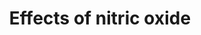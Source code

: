 ---
annotations:
- id: PW:0000476
  parent: regulatory pathway
  type: Pathway Ontology
  value: cardiovascular system homeostasis pathway
authors:
- MartijnVanIersel
- MaintBot
- AlexanderPico
- Mkutmon
- Eweitz
citedin:
- link: PMC9675776
  title: GediNET for discovering gene associations across diseases using knowledge
    based machine learning approach (2022)
- link: PMC11768370
  title: 'Etodolac Single Dose Metabolic Profile Elucidation: Pharmacokinetics and
    Adverse Events in Healthy Volunteers (2025)'
communities:
- Micronutrients
description: Nitric oxide (NO) is an important signaling molecule with vasodilatory
  and anti-inflammatory effects, indicating a positive role in reducing hypertension
  and cardiovascular disease. At the same time, NO is also associated with health
  risks such as increased risk in carcinogenesis, and hypoxia in infants. It has been
  suggested that NO can also increase mitochondrial efficiency. NO can be formed from
  L-Arginine through the classic arginine-NO-synthase pathway, or it can be formed
  directly from dietary nitrite by deoxygenated globins.
last-edited: 2025-03-10
ndex: 90b13e68-8b63-11eb-9e72-0ac135e8bacf
organisms:
- Homo sapiens
redirect_from:
- /index.php/Pathway:WP1995
- /instance/WP1995
- /instance/WP1995_r137889
revision: r137889
schema-jsonld:
- '@context': https://schema.org/
  '@id': https://wikipathways.github.io/pathways/WP1995.html
  '@type': Dataset
  creator:
    '@type': Organization
    name: WikiPathways
  description: Nitric oxide (NO) is an important signaling molecule with vasodilatory
    and anti-inflammatory effects, indicating a positive role in reducing hypertension
    and cardiovascular disease. At the same time, NO is also associated with health
    risks such as increased risk in carcinogenesis, and hypoxia in infants. It has
    been suggested that NO can also increase mitochondrial efficiency. NO can be formed
    from L-Arginine through the classic arginine-NO-synthase pathway, or it can be
    formed directly from dietary nitrite by deoxygenated globins.
  keywords:
  - AOX1
  - COX1
  - Citrulline
  - Deoxy-hemoglobin
  - Deoxy-myoglobin
  - L-Arginine
  - NOS1
  - NOS2
  - NOS3
  - Nitrate
  - Nitric oxide
  - Nitrite
  - Oxygen
  - VItamin C
  - XDH
  license: CC0
  name: Effects of nitric oxide
seo: CreativeWork
title: Effects of nitric oxide
wpid: WP1995
---